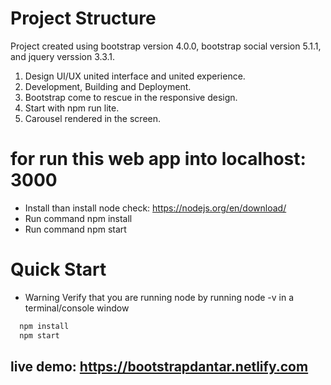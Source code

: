 # Project Structure 
Project created using bootstrap version 4.0.0, bootstrap social version 5.1.1, and jquery verssion 3.3.1. 

1. Design UI/UX united interface and united experience.
2. Development, Building and Deployment.
3. Bootstrap come to rescue in the responsive design.
4. Start with npm run lite.
5. Carousel rendered in the screen.

# for run this web app into localhost: 3000
 * Install than install node check: https://nodejs.org/en/download/
 * Run command npm install
 * Run command npm start

# Quick Start
 * Warning 
 Verify that you are running node by running node -v in a terminal/console window
 
 
 
 ```diff
   npm install
   npm start
  ```

## live demo: https://bootstrapdantar.netlify.com
